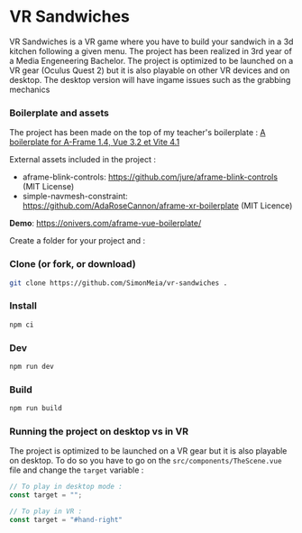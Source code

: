 # VR Sandwiches

VR Sandwiches is a VR game where you have to build your sandwich in a 3d kitchen following a given menu. The project has been realized in 3rd year of a Media Engeneering Bachelor. The project is optimized to be launched on a VR gear (Oculus Quest 2) but it is also playable on other VR devices and on desktop. The desktop version will have ingame issues such as the grabbing mechanics

### Boilerplate and assets

The project has been made on the top of my teacher's boilerplate : [A boilerplate for A-Frame 1.4, Vue 3.2 et Vite 4.1](https://github.com/Chabloz/a-frame-vite-vue-boilerplate)

External assets included in the project :

- aframe-blink-controls: https://github.com/jure/aframe-blink-controls (MIT License)
- simple-navmesh-constraint: https://github.com/AdaRoseCannon/aframe-xr-boilerplate (MIT Licence)

**Demo**: https://onivers.com/aframe-vue-boilerplate/

Create a folder for your project and :

### Clone (or fork, or download)
```sh
git clone https://github.com/SimonMeia/vr-sandwiches .
```
### Install
```sh
npm ci
```
### Dev
```sh
npm run dev
```
### Build
```sh
npm run build
```
### Running the project on desktop vs in VR
The project is optimized to be launched on a VR gear but it is also playable on desktop. To do so you have to go on the `src/components/TheScene.vue` file and change the `target` variable :
````javascript
// To play in desktop mode :
const target = "";

// To play in VR : 
const target = "#hand-right"
````